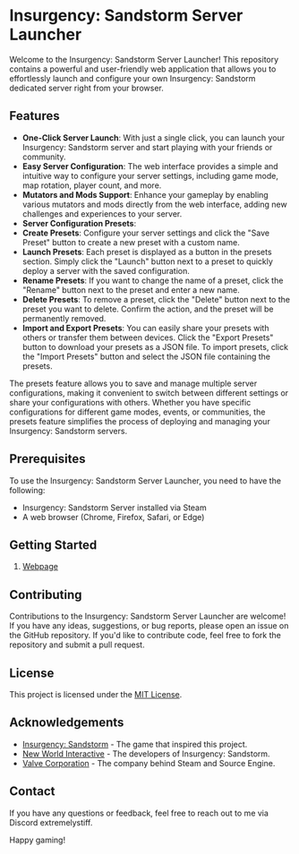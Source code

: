 # Insurgency: Sandstorm Server Launcher

Welcome to the Insurgency: Sandstorm Server Launcher! This repository contains a powerful and user-friendly web application that allows you to effortlessly launch and configure your own Insurgency: Sandstorm dedicated server right from your browser.

## Features

- **One-Click Server Launch**: With just a single click, you can launch your Insurgency: Sandstorm server and start playing with your friends or community.
- **Easy Server Configuration**: The web interface provides a simple and intuitive way to configure your server settings, including game mode, map rotation, player count, and more.
- **Mutators and Mods Support**: Enhance your gameplay by enabling various mutators and mods directly from the web interface, adding new challenges and experiences to your server.
- **Server Configuration Presets**:
 - **Create Presets**: Configure your server settings and click the "Save Preset" button to create a new preset with a custom name.
 - **Launch Presets**: Each preset is displayed as a button in the presets section. Simply click the "Launch" button next to a preset to quickly deploy a server with the saved configuration.
 - **Rename Presets**: If you want to change the name of a preset, click the "Rename" button next to the preset and enter a new name.
 - **Delete Presets**: To remove a preset, click the "Delete" button next to the preset you want to delete. Confirm the action, and the preset will be permanently removed.
 - **Import and Export Presets**: You can easily share your presets with others or transfer them between devices. Click the "Export Presets" button to download your presets as a JSON file. To import presets, click the "Import Presets" button and select the JSON file containing the presets.

The presets feature allows you to save and manage multiple server configurations, making it convenient to switch between different settings or share your configurations with others. Whether you have specific configurations for different game modes, events, or communities, the presets feature simplifies the process of deploying and managing your Insurgency: Sandstorm servers.

## Prerequisites

To use the Insurgency: Sandstorm Server Launcher, you need to have the following:

- Insurgency: Sandstorm Server installed via Steam
- A web browser (Chrome, Firefox, Safari, or Edge)

## Getting Started

1. [Webpage](https://extremelystiff.github.io/ISSS/)


## Contributing

Contributions to the Insurgency: Sandstorm Server Launcher are welcome! If you have any ideas, suggestions, or bug reports, please open an issue on the GitHub repository. If you'd like to contribute code, feel free to fork the repository and submit a pull request.

## License

This project is licensed under the [MIT License](LICENSE).

## Acknowledgements

- [Insurgency: Sandstorm](https://sandstorm.game) - The game that inspired this project.
- [New World Interactive](https://newworldinteractive.com) - The developers of Insurgency: Sandstorm.
- [Valve Corporation](https://www.valvesoftware.com) - The company behind Steam and Source Engine.

## Contact

If you have any questions or feedback, feel free to reach out to me via Discord extremelystiff.

Happy gaming!
